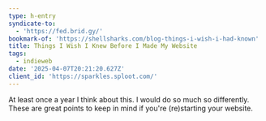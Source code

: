```yaml
---
type: h-entry
syndicate-to:
  - 'https://fed.brid.gy/'
bookmark-of: 'https://shellsharks.com/blog-things-i-wish-i-had-known'
title: Things I Wish I Knew Before I Made My Website
tags:
  - indieweb
date: '2025-04-07T20:21:20.627Z'
client_id: 'https://sparkles.sploot.com/'
---
```

At least once a year I think about this. I would do so much so differently. These are great points to keep in mind if you're (re)starting your website.
